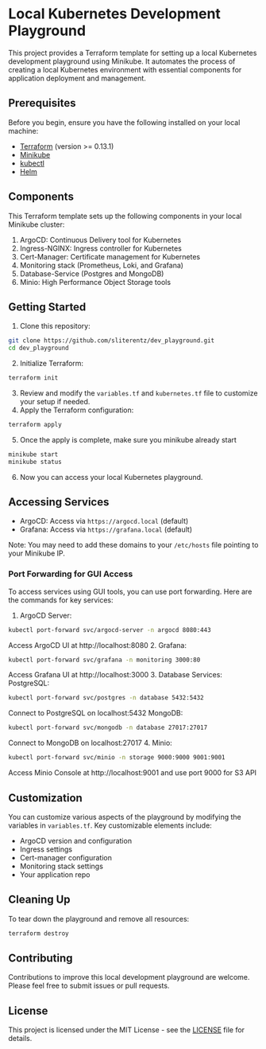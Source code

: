 # Local Kubernetes Development Playground

This project provides a Terraform template for setting up a local Kubernetes development playground using Minikube. It automates the process of creating a local Kubernetes environment with essential components for application deployment and management.

## Prerequisites

Before you begin, ensure you have the following installed on your local machine:

- [Terraform](https://www.terraform.io/downloads.html) (version >= 0.13.1)
- [Minikube](https://minikube.sigs.k8s.io/docs/start/)
- [kubectl](https://kubernetes.io/docs/tasks/tools/)
- [Helm](https://helm.sh/docs/intro/install/)

## Components

This Terraform template sets up the following components in your local Minikube cluster:

1. ArgoCD: Continuous Delivery tool for Kubernetes
2. Ingress-NGINX: Ingress controller for Kubernetes
3. Cert-Manager: Certificate management for Kubernetes
4. Monitoring stack (Prometheus, Loki, and Grafana)
5. Database-Service (Postgres and MongoDB) 
6. Minio: High Performance Object Storage tools

## Getting Started

1. Clone this repository:
```bash
git clone https://github.com/sliterentz/dev_playground.git
cd dev_playground
```
2. Initialize Terraform:
```bash
terraform init
```
3. Review and modify the `variables.tf` and `kubernetes.tf` file to customize your setup if needed.
4. Apply the Terraform configuration:
```bash
terraform apply
```
5. Once the apply is complete, make sure you minikube already start 
```bash
minikube start
minikube status
```
6. Now you can access your local Kubernetes playground.

## Accessing Services

- ArgoCD: Access via `https://argocd.local` (default)
- Grafana: Access via `https://grafana.local` (default)

Note: You may need to add these domains to your `/etc/hosts` file pointing to your Minikube IP.

### Port Forwarding for GUI Access
To access services using GUI tools, you can use port forwarding. Here are the commands for key services:
1. ArgoCD Server:
```bash
kubectl port-forward svc/argocd-server -n argocd 8080:443
```
Access ArgoCD UI at http://localhost:8080
2. Grafana:
```bash
kubectl port-forward svc/grafana -n monitoring 3000:80
```
Access Grafana UI at http://localhost:3000
3. Database Services:
PostgreSQL:
```bash
kubectl port-forward svc/postgres -n database 5432:5432
```
Connect to PostgreSQL on localhost:5432
MongoDB:
```bash
kubectl port-forward svc/mongodb -n database 27017:27017
```
Connect to MongoDB on localhost:27017
4. Minio:
```bash
kubectl port-forward svc/minio -n storage 9000:9000 9001:9001
```
Access Minio Console at http://localhost:9001 and use port 9000 for S3 API

## Customization

You can customize various aspects of the playground by modifying the variables in `variables.tf`. Key customizable elements include:

- ArgoCD version and configuration
- Ingress settings
- Cert-manager configuration
- Monitoring stack settings
- Your application repo

## Cleaning Up

To tear down the playground and remove all resources:
```bash
terraform destroy
```

## Contributing

Contributions to improve this local development playground are welcome. Please feel free to submit issues or pull requests.

## License

This project is licensed under the MIT License - see the [LICENSE](LICENSE) file for details.